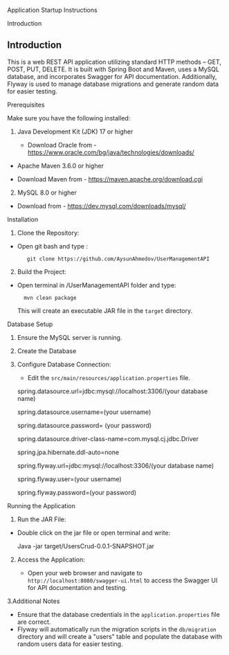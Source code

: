 Application Startup Instructions 

  

Introduction 

## Introduction

This is a web REST API application utilizing standard HTTP methods – GET, POST, PUT, DELETE. It is built with Spring Boot and Maven, uses a MySQL database, and incorporates Swagger for API documentation. Additionally, Flyway is used to manage database migrations and generate random data for easier testing.
 

  

Prerequisites 

Make sure you have the following installed: 

  

 1. Java Development Kit (JDK) 17 or higher 

 	- Download Oracle from - https://www.oracle.com/bg/java/technologies/downloads/

- Apache Maven 3.6.0 or higher 

- Download  Maven from - https://maven.apache.org/download.cgi

2. MySQL 8.0 or higher 

 - Download from - https://dev.mysql.com/downloads/mysql/

  

 Installation 

1. Clone the Repository: 

- Open git bash and type :	 

 		 git clone https://github.com/AysunAhmedov/UserManagementAPI

     

2. Build the Project: 

- Open terminal in /UserManagementAPI folder and type:  

 		mvn clean package 

    

  

    This will create an executable JAR file in the `target` directory. 

  

Database Setup 

1. Ensure the MySQL server is running. 

 

 2. Create the Database 

         

3. Configure Database Connection: 

     - Edit the `src/main/resources/application.properties` file. 

     spring.datasource.url=jdbc:mysql://localhost:3306/(your database name) 

     spring.datasource.username=(your username) 

     spring.datasource.password= (your password) 

     spring.datasource.driver-class-name=com.mysql.cj.jdbc.Driver 

     spring.jpa.hibernate.ddl-auto=none

     spring.flyway.url=jdbc:mysql://localhost:3306/(your database name)
   
     spring.flyway.user=(your username) 
   
     spring.flyway.password=(your password) 



  

Running the Application 

1. Run the JAR File: 

- Double click on the jar file or open terminal and write:  

    Java -jar target/UsersCrud-0.0.1-SNAPSHOT.jar 

 

 2. Access the Application: 

   	- Open your web browser and navigate to `http://localhost:8080/swagger-ui.html` 	to access the Swagger UI for API documentation and testing.
      
 3.Additional Notes

- Ensure that the database credentials in the `application.properties` file are correct.
- Flyway will automatically run the migration scripts in the `db/migration` directory and will create a "users" table and populate the database with random users data for easier testing.

  

         
